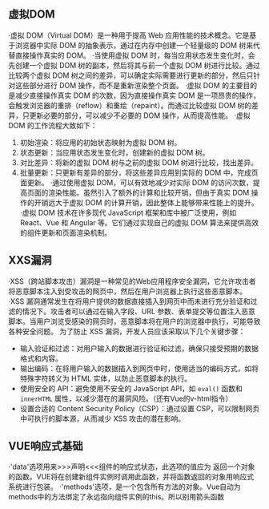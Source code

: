 ## 虚拟DOM
·虚拟 DOM（Virtual DOM）是一种用于提高 Web 应用性能的技术概念。它是基于浏览器中实际 DOM 的抽象表示，通过在内存中创建一个轻量级的 DOM 树来代替直接操作真实的 DOM。
·当使用虚拟 DOM 时，每当应用状态发生变化时，会先创建一个虚拟 DOM 树的副本，然后将其与前一个虚拟 DOM 树进行比较。通过比较两个虚拟 DOM 树之间的差异，可以确定实际需要进行更新的部分，然后只针对这些部分进行 DOM 操作，而不是重新渲染整个页面。
·虚拟 DOM 的主要目的是减少直接操作真实 DOM 的次数，因为直接操作真实 DOM 是一项昂贵的操作，会触发浏览器的重排（reflow）和重绘（repaint）。而通过比较虚拟 DOM 树的差异，只更新必要的部分，可以减少不必要的 DOM 操作，从而提高性能。
·虚拟 DOM 的工作流程大致如下：
1. 初始渲染：将应用的初始状态映射为虚拟 DOM 树。
2. 状态更新：当应用状态发生变化时，创建新的虚拟 DOM 树。
3. 对比差异：将新的虚拟 DOM 树与之前的虚拟 DOM 树进行比较，找出差异。
4. 批量更新：只更新有差异的部分，将这些差异应用到实际的 DOM 中，完成页面更新。
·通过使用虚拟 DOM，可以有效地减少对实际 DOM 的访问次数，提高页面的渲染性能。虽然引入了额外的计算和比较开销，但由于真实 DOM 操作的开销远大于虚拟 DOM 的计算开销，因此整体上能够带来性能上的提升。
·虚拟 DOM 技术在许多现代 JavaScript 框架和库中被广泛使用，例如 React、Vue 和 Angular 等。它们通过实现自己的虚拟 DOM 算法来提供高效的组件更新和页面渲染机制。

## XXS漏洞
·XSS（跨站脚本攻击）漏洞是一种常见的Web应用程序安全漏洞，它允许攻击者将恶意脚本注入到受攻击的网页中，然后在用户浏览器上执行这些恶意脚本。
·XSS 漏洞通常发生在将用户提供的数据直接插入到网页中而未进行充分验证和过滤的情况下。攻击者可以通过在输入字段、URL 参数、表单提交等位置注入恶意脚本。当用户浏览受感染的网页时，恶意脚本将在用户的浏览器中执行，可能导致各种安全问题。
为了防止 XSS 漏洞，开发人员应该采取以下几个关键步骤：
- 输入验证和过滤：对用户输入的数据进行验证和过滤，确保只接受预期的数据格式和内容。
- 输出编码：在将用户输入的数据插入到网页中时，使用适当的编码方式，如将特殊字符转义为 HTML 实体，以防止恶意脚本的执行。
- 使用安全的 API：避免使用不安全的 JavaScript API，如 `eval()` 函数和 `innerHTML` 属性，以减少潜在的漏洞风险。（还有Vue的v-html指令）
- 设置合适的 Content Security Policy（CSP）：通过设置 CSP，可以限制网页中可执行的脚本源，从而减少 XSS 攻击的潜在影响。

## VUE响应式基础
·'data'选项用来>>>声明<<<组件的响应式状态，此选项的值应为 返回一个对象的函数。VUE将在创建新组件实例时调用此函数，并将函数返回的对象用响应式系统进行包装。
·'methods'选项，是一个包含所有方法的对象。Vue自动为methods中的方法绑定了永远指向组件实例的this。所以别用箭头函数